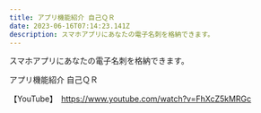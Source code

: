 ```yaml
---
title: アプリ機能紹介 自己ＱＲ
date: 2023-06-16T07:14:23.141Z
description: スマホアプリにあなたの電子名刺を格納できます。
---
```


スマホアプリにあなたの電子名刺を格納できます。

アプリ機能紹介 自己ＱＲ

【YouTube】　https://www.youtube.com/watch?v=FhXcZ5kMRGc
